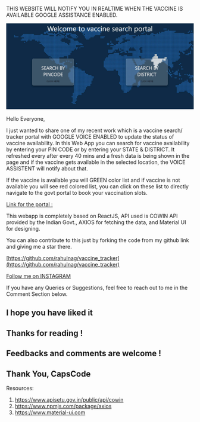 THIS WEBSITE WILL NOTIFY YOU IN REALTIME WHEN THE VACCINE IS AVAILABLE GOOGLE ASSISTANCE ENABLED.

![demo-image](https://raw.githubusercontent.com/CapsCode-Website/blogfiles/master/general/covid19-vaccine-tracker/1.jpg?raw=true)

Hello Everyone,

I just wanted to share one of my recent work which is a vaccine search/ tracker portal with GOOGLE VOICE ENABLED to update the status of vaccine availability. In this Web App you can search for vaccine availability by entering your PIN CODE or by entering your STATE & DISTRICT. It refreshed every after every 40 mins and a fresh data is being shown in the page and if the vaccine gets available in the selected location, the VOICE ASSISTENT will notify about that.

If the vaccine is available you will GREEN color list and if vaccine is not available you will see red colored list, you can click on these list to directly navigate to the govt portal to book your vaccination slots.

[Link for the portal :](https://searchvaccine.netlify.app/#/)

This webapp is completely based on ReactJS, API used is COWIN API provided by the Indian Govt., AXIOS for fetching the data, and Material UI for designing.

You can also contribute to this just by forking the code from my github link and giving me a star there.

[https://github.com/rahulnag/vaccine_tracker](https://github.com/rahulnag/vaccine_tracker)

[Follow me on INSTAGRAM](https://www.instagram.com/capscode)

If you have any Queries or Suggestions, feel free to reach out to me in the Comment Section below.

## I hope you have liked it

## Thanks for reading !

## Feedbacks and comments are welcome !

## Thank You, CapsCode

Resources:

1. https://www.apisetu.gov.in/public/api/cowin
2. https://www.npmjs.com/package/axios
3. https://www.material-ui.com
